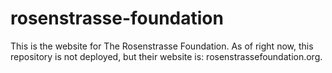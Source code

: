 # rosenstrasse-foundation

This is the website for The Rosenstrasse Foundation. As of right now, this repository is not deployed, but their website is: rosenstrassefoundation.org.
